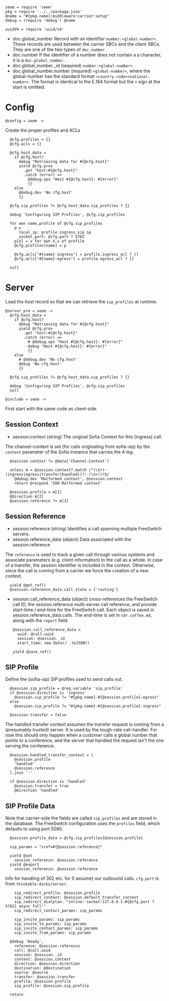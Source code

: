     seem = require 'seem'
    pkg = require '../../package.json'
    @name = "#{pkg.name}:middleware:carrier:setup"
    debug = (require 'debug') @name

    uuidV4 = require 'uuid/v4'

* doc.global_number Record with an identifier `number:<global-number>`. These records are used between the carrier SBCs and the client SBCs. They are one of the two types of `doc.number`.
* doc.number If the identifier of a number does not contain a `@` character, it is a `doc.global_number`.
* doc.global_number._id (required) `number:<global-number>`
* doc.global_number.number (required) `<global-number>`, where the global-number has the standard format `<country-code><national-number>`. The format is identical to the E.164 format but the `+` sign at the start is omitted.

Config
======

    @config = seem ->

Create the proper profiles and ACLs

      @cfg.profiles = {}
      @cfg.acls = {}

      @cfg.host_data =
        if @cfg.host?
          debug "Retrieving data for #{@cfg.host}"
          yield @cfg.prov
            .get "host:#{@cfg.host}"
            .catch (error) =>
              @debug.ops "Host #{@cfg.host}: #{error}"
              {}
        else
          @debug.dev 'No cfg.host'
          {}

      @cfg.sip_profiles ?= @cfg.host_data.sip_profiles ? {}

      debug 'Configuring SIP Profiles', @cfg.sip_profiles

      for own name,profile of @cfg.sip_profiles
        p =
          local_ip: profile.ingress_sip_ip
          socket_port: @cfg.port ? 5702
        p[k] = v for own k,v of profile
        @cfg.profiles[name] = p

        @cfg.acls["#{name}-ingress"] = profile.ingress_acl ? []
        @cfg.acls["#{name}-egress"] = profile.egress_acl ? []

      null

Server
======

Load the host record so that we can retrieve the `sip_profiles` at runtime.

    @server_pre = seem ->
      @cfg.host_data =
        if @cfg.host?
          debug "Retrieving data for #{@cfg.host}"
          yield @cfg.prov
            .get "host:#{@cfg.host}"
            .catch (error) =>
              # @debug.ops "Host #{@cfg.host}: #{error}"
              debug "Host #{@cfg.host}: #{error}"
              {}
        else
          # @debug.dev 'No cfg.host'
          debug 'No cfg.host'
          {}

      @cfg.sip_profiles ?= @cfg.host_data.sip_profiles ? {}

      debug 'Configuring SIP Profiles', @cfg.sip_profiles
      null

    @include = seem ->

First start with the same code as client-side.

Session Context
---------------

* session.context (string) The original Sofia Context for this (ingress) call.

The channel-context is set (for calls originating from sofia-sip) by the `context` parameter of the Sofia instance that carries the A leg.

      @session.context ?= @data['Channel-Context']

      unless m = @session.context?.match /^(\S+)-(ingress|egress|transfer|handled)(?:-(\S+))?$/
        @debug.dev 'Malformed context', @session.context
        return @respond '500 Malformed context'

      @session.profile = m[1]
      @direction m[2]
      @session.reference ?= m[3]

Session Reference
-----------------

* session.reference (string) Identifies a call spanning multiple FreeSwitch servers.
* session.reference_data (object) Data associated with the session.reference

The `reference` is used to track a given call through various systems and associate parameters (e.g. client information) to the call as a whole.
In case of a transfer, the session identifier is included in the context.
Otherwise, since the call is coming from a carrier we force the creation of a new context.

      yield @get_ref()
      @session.reference_data.call_state = ['routing']

* session.call_reference_data (object) cross-references the FreeSwitch call ID, the session.reference multi-server call reference, and provide start-time / end-time for the FreeSwitch call. Each object is saved in session.reference_data.calls.
The end-time is set in `cdr.coffee.md`, along with the `report` field.

      @session.call_reference_data =
        uuid: @call.uuid
        session: @session._id
        start_time: new Date() .toJSON()

      yield @save_ref()

SIP Profile
-----------

Define the (sofia-sip) SIP profiles used to send calls out.

      @session.sip_profile = @req.variable 'sip_profile'
      if @session.direction is 'ingress'
        @session.sip_profile ?= "#{pkg.name}-#{@session.profile}-egress"
      else
        @session.sip_profile ?= "#{pkg.name}-#{@session.profile}-ingress"

      @session.transfer = false

The handled transfer context assumes the transfer request is coming from a (presumably trusted) server. It is used by the tough-rate call-handler.
For now this should only happen when a customer calls a global number that points to a conference, and the server that handled the request isn't the one serving the conference.

      @session.handled_transfer_context = [
        @session.profile
        'handled'
        @session.reference
      ].join '-'

      if @session.direction is 'handled'
        @session.transfer = true
        @direction 'handled'

SIP Profile Data
----------------

Note that carrier-side the fields are called `sip_profiles` and are stored in the database.
The FreeSwitch configuration uses the `profiles` field, which defaults to using port 5080.

      @session.profile_data = @cfg.sip_profiles[@session.profile]

      sip_params = "xref=#{@session.reference}"

      yield @set
        session_reference: @session.reference
      yield @export
        session_reference: @session.reference

Info for handling of 302 etc. for (I assume) our outbound calls. `cfg.port` is from `thinkable-ducks/server`.

        sip_redirect_profile: @session.profile
        sip_redirect_context: @session.default_transfer_context
        sip_redirect_dialplan: "inline:'socket:127.0.0.1:#{@cfg.port ? 5702} async full'"
        sip_redirect_contact_params: sip_params

        sip_invite_params: sip_params
        sip_invite_to_params: sip_params
        sip_invite_contact_params: sip_params
        sip_invite_from_params: sip_params

      @debug 'Ready',
        reference: @session.reference
        call: @call.uuid
        session: @session._id
        context: @session.context
        direction: @session.direction
        destination: @destination
        source: @source
        transfer: @session.transfer
        profile: @session.profile
        sip_profile: @session.sip_profile

      return
